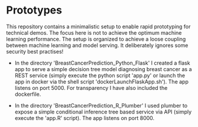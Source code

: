 # Prototypes

This repository contains a minimalistic setup to enable rapid prototyping for technical demos. The focus here is not to achieve the optimum machine learning performance. The setup is organized to achieve a loose coupling between machine learning and model serving. It deliberately ignores some security best practises!

- In the directory 'BreastCancerPrediction_Python_Flask' I created a flask app to serve a simple decision tree model diagnosing breast cancer as a REST service (simply execute the python script 'app.py' or launch the app in docker via the shell script 'dockerLaunchFlaskApp.sh'). The app listens on port 5000. For transparency I have also included the dockerfile. 

- In the directory 'BreastCancerPrediction_R_Plumber' I used plumber to expose a simple conditional inference tree based service via API (simply execute the 'app.R' script). The app listens on port 8000.
